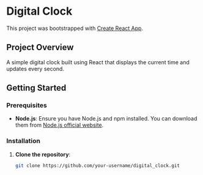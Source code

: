 # Digital Clock

This project was bootstrapped with [Create React App](https://github.com/facebook/create-react-app).

## Project Overview

A simple digital clock built using React that displays the current time and updates every second.

## Getting Started

### Prerequisites

- **Node.js**: Ensure you have Node.js and npm installed. You can download them from [Node.js official website](https://nodejs.org/).

### Installation

1. **Clone the repository**:
   ```sh
   git clone https://github.com/your-username/digital_clock.git
